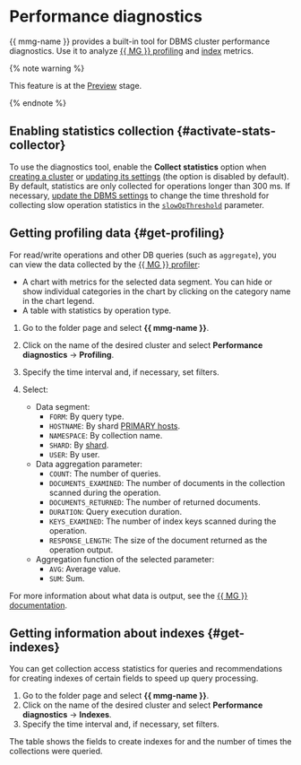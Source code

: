 # Performance diagnostics

{{ mmg-name }} provides a built-in tool for DBMS cluster performance diagnostics. Use it to analyze [{{ MG }} profiling](#get-profiling) and [index](#get-indexes) metrics.

{% note warning %}

This feature is at the [Preview](../../overview/concepts/launch-stages.md) stage.

{% endnote %}

## Enabling statistics collection {#activate-stats-collector}

To use the diagnostics tool, enable the **Collect statistics** option when [creating a cluster](cluster-create.md) or [updating its settings](update.md#change-additional-settings) (the option is disabled by default). By default, statistics are only collected for operations longer than 300 ms. If necessary, [update the DBMS settings](update.md#change-mongod-config) to change the time threshold for collecting slow operation statistics in the [`slowOpThreshold`](../concepts/settings-list.md#setting-slow-op-threshold) parameter.

## Getting profiling data {#get-profiling}

For read/write operations and other DB queries (such as `aggregate`), you can view the data collected by the [{{ MG }} profiler](tools.md#explore-profiler):

- A chart with metrics for the selected data segment. You can hide or show individual categories in the chart by clicking on the category name in the chart legend.
- A table with statistics by operation type.

1. Go to the folder page and select **{{ mmg-name }}**.

1. Click on the name of the desired cluster and select **Performance diagnostics** → **Profiling**.

1. Specify the time interval and, if necessary, set filters.

1. Select:

   * Data segment:
       * `FORM`: By query type.
       * `HOSTNAME`: By shard [PRIMARY hosts](../concepts/replication.md).
       * `NAMESPACE`: By collection name.
       * `SHARD`: By [shard](../concepts/sharding.md).
       * `USER`: By user.
   * Data aggregation parameter:
       * `COUNT`: The number of queries.
       * `DOCUMENTS_EXAMINED`: The number of documents in the collection scanned during the operation.
       * `DOCUMENTS_RETURNED`: The number of returned documents.
       * `DURATION`: Query execution duration.
       * `KEYS_EXAMINED`: The number of index keys scanned during the operation.
       * `RESPONSE_LENGTH`: The size of the document returned as the operation output.
   * Aggregation function of the selected parameter:
       * `AVG`: Average value.
       * `SUM`: Sum.

For more information about what data is output, see the [{{ MG }} documentation](https://docs.mongodb.com/manual/reference/database-profiler/#output-reference).

## Getting information about indexes {#get-indexes}

You can get collection access statistics for queries and recommendations for creating indexes of certain fields to speed up query processing.

1. Go to the folder page and select **{{ mmg-name }}**.
1. Click on the name of the desired cluster and select **Performance diagnostics** → **Indexes**.
1. Specify the time interval and, if necessary, set filters.

The table shows the fields to create indexes for and the number of times the collections were queried.
